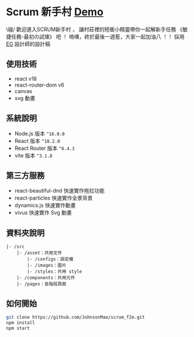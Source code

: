 # Scrum 新手村 [Demo](https://johnsonmao.github.io/scrum_f2e/)

\碰/ 歡迎進入SCRUM新手村 ， 讓村莊裡的短衝小精靈帶你一起解新手任務 《敏捷任務-最初の試煉》 吧 ！ 嗚噢，終於最後一週惹，大家一起加油八 ！！
採用 [EG](https://2022.thef2e.com/users/12061549261454740203) 設計師的設計稿

## 使用技術

- react v18
- react-router-dom v6
- canvas
- svg 動畫

## 系統說明

- Node.js 版本 `^16.0.0`
- React 版本 `^18.2.0`
- React Router 版本 `^6.4.3`
- vite 版本 `^3.1.8`

## 第三方服務

- react-beautiful-dnd 快速實作拖拉功能
- react-particles 快速實作全景背景
- dynamics.js 快速實作動畫
- vivus 快速實作 Svg 動畫

## 資料夾說明

```
|- /src
    |- /asset：共用文件
        |- /configs：設定檔
        |- /images：圖片
        |- /styles：共用 style
    |- /components：共用元件
    |- /pages：各階段頁面
```

## 如何開始

```sh
git clone https://github.com/JohnsonMao/scrum_f2e.git
npm install
npm start
```
